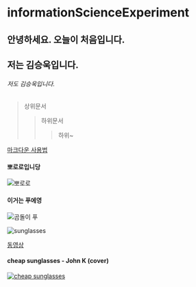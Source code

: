 # informationScienceExperiment

## 안녕하세요. 오늘이 처음입니다.
## 저는 김승욱입니다.
###### 저도 김승욱입니다.

> 상위문서
>	> 하위문서
>	>	> 하위~

[마크다운 사용법](https://gist.github.com/ihoneymon/652be052a0727ad59601)

#### 뽀로로입니당

![뽀로로](https://user-images.githubusercontent.com/80079693/110878852-4fbddd80-831f-11eb-9ab5-c607e4497536.jpg)

#### 이거는 푸에영

![곰돌이 푸](https://github.com/gguggu5396/informationScienceExperiment/blob/main/%ED%91%B8%ED%91%B8%ED%91%B8.jpg)


![sunglasses](https://lh3.googleusercontent.com/proxy/8ZXijzJB_jxsOuP9V21_7w0Vkh_1du2EmdORShsJEWO3qrxIpyNZuK13Fr3Dx_lwHn19qIt8OndvZ29GR3XpR_LrtmPMv2IiNhqoE4FrH5nssC6ePGEbCYXjQTPwylc)


[동영상](https://youtu.be/9vI-DTRs76I)


#### cheap sunglasses - John K (cover)

[![cheap sunglasses](https://i.ytimg.com/vi/9vI-DTRs76I/hqdefault.jpg)](https://youtu.be/9vI-DTRs76I)
